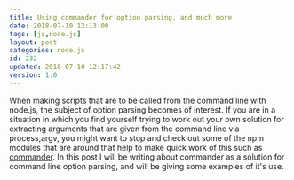 ```yaml
---
title: Using commander for option parsing, and much more
date: 2018-07-10 12:13:00
tags: [js,node.js]
layout: post
categories: node.js
id: 232
updated: 2018-07-10 12:17:42
version: 1.0
---
```


When making scripts that are to be called from the command line with node.js, the subject of option parsing becomes of interest. If you are in a situation in which you find yourself trying to work out your own solution for extracting arguments that are given from the command line via process,argv, you might want to stop and check out some of the npm modules that are around that help to make quick work of this such as [commander](https://www.npmjs.com/package/commander). In this post I will be writing about commander as a solution for command line option parsing, and will be giving some examples of it's use.

<!-- more -->

